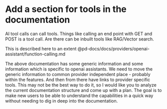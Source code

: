 # Add a section for tools in the documentation

AI tool calls can call tools. 
Things like calling an end point with GET and POST is a tool call.
Are there can be inbuilt tools like RAG/Vector search.

This is described here to an extent @pd-docs/docs/providers/openai-assistant/function-calling.md

The above documentation has some generic information and some information which is specific to openai assistants. We need to move the generic information to common provider independent place - probably within the features. And then from there have links to provider specific tools. This may not be the best way to do it, so I would like you to analyze the current documentation structure and come up with a plan. The goal is to make new users to be able to understand the capabilities in a quick way without needing to dig in deep into the documentation.